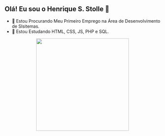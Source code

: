 ## Olá! Eu sou o Henrique S. Stolle 👋
- 🔭 Estou Procurando Meu Primeiro Emprego na Área de Desenvolvimento de SIsitemas.
- 🌱 Estou Estudando HTML, CSS, JS, PHP e SQL.
<div style="display: flex; justify-content: center; align-items: center;">
  <a href="https://github.com/hernque0927">
    <img height="300em" src="https://lh3.googleusercontent.com/a/ACg8ocJqJ1XiznxbDbixi7jOy8fNZkBx8BWWSekYEALF7tWaxHxmSo1A=s288-c-no">
          
</div>

          
<!--
**henrique0927/henrique0927** is a ✨ _special_ ✨ repository because its `README.md` (this file) appears on your GitHub profile.

Here are some ideas to get you started:


- 👯 I’m looking to collaborate on ...
- 🤔 I’m looking for help with ...
- 💬 Ask me about ...
- 📫 How to reach me: ...
- 😄 Pronouns: ...
- ⚡ Fun fact: ...
-->
